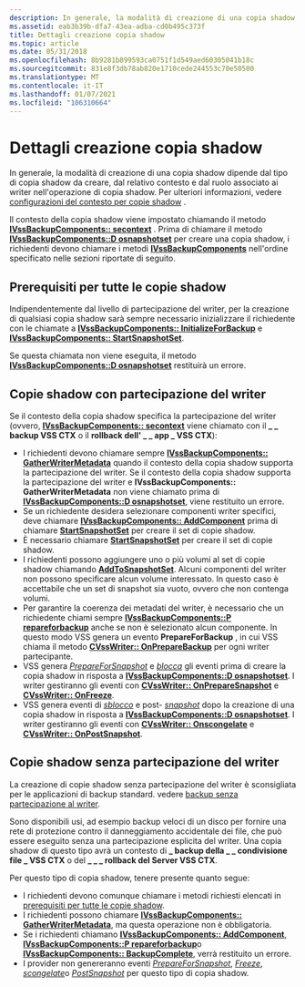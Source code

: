 ```yaml
---
description: In generale, la modalità di creazione di una copia shadow dipende dal tipo di copia shadow da creare, dal relativo contesto e dal ruolo associato ai writer nell'operazione di copia shadow.
ms.assetid: eab3b39b-dfa7-43ea-adba-cd0b495c373f
title: Dettagli creazione copia shadow
ms.topic: article
ms.date: 05/31/2018
ms.openlocfilehash: 8b9281b899593ca0751f1d549aed60305041b18c
ms.sourcegitcommit: 831e8f3db78ab820e1710cede244553c70e50500
ms.translationtype: MT
ms.contentlocale: it-IT
ms.lasthandoff: 01/07/2021
ms.locfileid: "106310664"
---
```

# <a name="shadow-copy-creation-details"></a>Dettagli creazione copia shadow

In generale, la modalità di creazione di una copia shadow dipende dal tipo di copia shadow da creare, dal relativo contesto e dal ruolo associato ai writer nell'operazione di copia shadow. Per ulteriori informazioni, vedere [configurazioni del contesto per copie shadow](shadow-copy-context-configurations.md) .

Il contesto della copia shadow viene impostato chiamando il metodo [**IVssBackupComponents:: secontext**](/windows/desktop/api/VsBackup/nf-vsbackup-ivssbackupcomponents-setcontext) . Prima di chiamare il metodo [**IVssBackupComponents::D osnapshotset**](/windows/desktop/api/VsBackup/nf-vsbackup-ivssbackupcomponents-dosnapshotset) per creare una copia shadow, i richiedenti devono chiamare i metodi [**IVssBackupComponents**](/windows/desktop/api/VsBackup/nl-vsbackup-ivssbackupcomponents) nell'ordine specificato nelle sezioni riportate di seguito.

## <a name="prerequisites-for-all-shadow-copies"></a>Prerequisiti per tutte le copie shadow

Indipendentemente dal livello di partecipazione del writer, per la creazione di qualsiasi copia shadow sarà sempre necessario inizializzare il richiedente con le chiamate a [**IVssBackupComponents:: InitializeForBackup**](/windows/desktop/api/VsBackup/nf-vsbackup-ivssbackupcomponents-initializeforbackup) e [**IVssBackupComponents:: StartSnapshotSet**](/windows/desktop/api/VsBackup/nf-vsbackup-ivssbackupcomponents-startsnapshotset).

Se questa chiamata non viene eseguita, il metodo [**IVssBackupComponents::D osnapshotset**](/windows/desktop/api/VsBackup/nf-vsbackup-ivssbackupcomponents-dosnapshotset) restituirà un errore.

## <a name="shadow-copies-with-writer-participation"></a>Copie shadow con partecipazione del writer

Se il contesto della copia shadow specifica la partecipazione del writer (ovvero, [**IVssBackupComponents:: secontext**](/windows/desktop/api/VsBackup/nf-vsbackup-ivssbackupcomponents-setcontext) viene chiamato con il **\_ \_ backup VSS CTX** o il **rollback dell' \_ \_ app \_ VSS CTX**):

-   I richiedenti devono chiamare sempre [**IVssBackupComponents:: GatherWriterMetadata**](/windows/desktop/api/VsBackup/nf-vsbackup-ivssbackupcomponents-gatherwritermetadata) quando il contesto della copia shadow supporta la partecipazione del writer. Se il contesto della copia shadow supporta la partecipazione del writer e **IVssBackupComponents:: GatherWriterMetadata** non viene chiamato prima di [**IVssBackupComponents::D osnapshotset**](/windows/desktop/api/VsBackup/nf-vsbackup-ivssbackupcomponents-dosnapshotset), viene restituito un errore.
-   Se un richiedente desidera selezionare componenti writer specifici, deve chiamare [**IVssBackupComponents:: AddComponent**](/windows/desktop/api/VsBackup/nf-vsbackup-ivssbackupcomponents-addcomponent) prima di chiamare [**StartSnapshotSet**](/windows/desktop/api/VsBackup/nf-vsbackup-ivssbackupcomponents-startsnapshotset) per creare il set di copie shadow.
-   È necessario chiamare [**StartSnapshotSet**](/windows/desktop/api/VsBackup/nf-vsbackup-ivssbackupcomponents-startsnapshotset) per creare il set di copie shadow.
-   I richiedenti possono aggiungere uno o più volumi al set di copie shadow chiamando [**AddToSnapshotSet**](/windows/desktop/api/VsBackup/nf-vsbackup-ivssbackupcomponents-addtosnapshotset). Alcuni componenti del writer non possono specificare alcun volume interessato. In questo caso è accettabile che un set di snapshot sia vuoto, ovvero che non contenga volumi.
-   Per garantire la coerenza dei metadati del writer, è necessario che un richiedente chiami sempre [**IVssBackupComponents::P repareforbackup**](/windows/desktop/api/VsBackup/nf-vsbackup-ivssbackupcomponents-prepareforbackup) anche se non è selezionato alcun componente. In questo modo VSS genera un evento **PrepareForBackup** , in cui VSS chiama il metodo [**CVssWriter:: OnPrepareBackup**](/windows/desktop/api/VsWriter/nf-vswriter-cvsswriter-onpreparebackup) per ogni writer partecipante.
-   VSS genera [*PrepareForSnapshot*](vssgloss-p.md) e [*blocca*](vssgloss-f.md) gli eventi prima di creare la copia shadow in risposta a [**IVssBackupComponents::D osnapshotset**](/windows/desktop/api/VsBackup/nf-vsbackup-ivssbackupcomponents-dosnapshotset). I writer gestiranno gli eventi con [**CVssWriter:: OnPrepareSnapshot**](/windows/desktop/api/VsWriter/nf-vswriter-cvsswriter-onpreparesnapshot) e [**CVssWriter:: OnFreeze**](/windows/desktop/api/VsWriter/nf-vswriter-cvsswriter-onfreeze).
-   VSS genera eventi di [*sblocco*](vssgloss-t.md) e post- [*snapshot*](vssgloss-p.md) dopo la creazione di una copia shadow in risposta a [**IVssBackupComponents::D osnapshotset**](/windows/desktop/api/VsBackup/nf-vsbackup-ivssbackupcomponents-dosnapshotset). I writer gestiranno gli eventi con [**CVssWriter:: Onscongelate**](/windows/desktop/api/VsWriter/nf-vswriter-cvsswriter-onthaw) e [**CVssWriter:: OnPostSnapshot**](/windows/desktop/api/VsWriter/nf-vswriter-cvsswriter-onpostsnapshot).

## <a name="shadow-copies-without-writer-participation"></a>Copie shadow senza partecipazione del writer

La creazione di copie shadow senza partecipazione del writer è sconsigliata per le applicazioni di backup standard. vedere [backup senza partecipazione al writer](backups-without-writer-participation.md).

Sono disponibili usi, ad esempio backup veloci di un disco per fornire una rete di protezione contro il danneggiamento accidentale dei file, che può essere eseguito senza una partecipazione esplicita del writer. Una copia shadow di questo tipo avrà un contesto di **\_ backup della \_ \_ condivisione file \_ VSS CTX** o del **\_ \_ \_ rollback del Server VSS CTX**.

Per questo tipo di copia shadow, tenere presente quanto segue:

-   I richiedenti devono comunque chiamare i metodi richiesti elencati in [prerequisiti per tutte le copie shadow](#prerequisites-for-all-shadow-copies).
-   I richiedenti possono chiamare [**IVssBackupComponents:: GatherWriterMetadata**](/windows/desktop/api/VsBackup/nf-vsbackup-ivssbackupcomponents-gatherwritermetadata), ma questa operazione non è obbligatoria.
-   Se i richiedenti chiamano [**IVssBackupComponents:: AddComponent**](/windows/desktop/api/VsBackup/nf-vsbackup-ivssbackupcomponents-addcomponent), [**IVssBackupComponents::P repareforbackup**](/windows/desktop/api/VsBackup/nf-vsbackup-ivssbackupcomponents-prepareforbackup)o [**IVssBackupComponents:: BackupComplete**](/windows/desktop/api/VsBackup/nf-vsbackup-ivssbackupcomponents-backupcomplete), verrà restituito un errore.
-   I provider non genereranno eventi [*PrepareForSnapshot*](vssgloss-p.md), [*Freeze*](vssgloss-f.md), [*scongelate*](vssgloss-t.md)o [*PostSnapshot*](vssgloss-p.md) per questo tipo di copia shadow.

 

 



